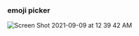 ### emoji picker

![Screen Shot 2021-09-09 at 12 39 42 AM](https://user-images.githubusercontent.com/4575620/132643702-002412d4-77b0-4886-89d7-7a8aaf03d67c.png)
